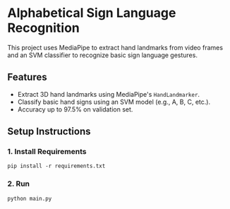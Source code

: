 # Alphabetical Sign Language Recognition

This project uses MediaPipe to extract hand landmarks from video frames and an SVM classifier to recognize basic sign language gestures.

## Features

- Extract 3D hand landmarks using MediaPipe's `HandLandmarker`.
- Classify basic hand signs using an SVM model (e.g., A, B, C, etc.).
- Accuracy up to 97.5% on validation set.

## Setup Instructions

### 1. Install Requirements

```pip install -r requirements.txt```
### 2. Run
``` python main.py ```
